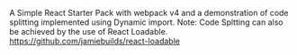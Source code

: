 A Simple React Starter Pack with webpack v4 and a demonstration of code splitting implemented using Dynamic import.
Note: Code Spltting can also be achieved by the use of React Loadable. https://github.com/jamiebuilds/react-loadable
